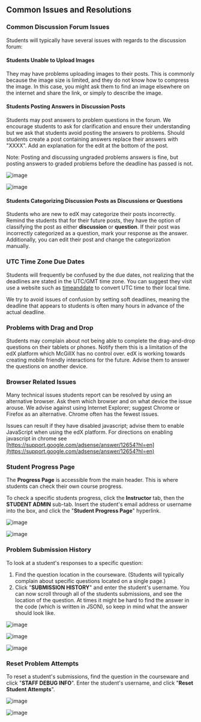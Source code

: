 ## Common Issues and Resolutions

### Common Discussion Forum Issues

Students will typically have several issues with regards to the discussion forum:

#### Students Unable to Upload Images

They may have problems uploading images to their posts. This is commonly because the image size is limited, and they do not know how to compress the image. In this case, you might ask them to find an image elsewhere on the internet and share the link, or simply to describe the image. 

#### Students Posting Answers in Discussion Posts

Students may post answers to problem questions in the forum. We encourage students to ask for clarification and ensure their understanding but we ask that students avoid posting the answers to problems. Should students create a post containing answers replace their answers with "XXXX". Add an explanation for the edit at the bottom of the post. 

Note: Posting and discussing ungraded problems answers is fine, but posting answers to graded problems before the deadline has passed is not.

![image](../../images/CommonIssues_Answers_in_DiscussionForumSmall.png)

![image](../../images/CommonIssues_Answers_in_DiscussionForum2Small.png)


#### Students Categorizing Discussion Posts as Discussions or Questions

Students who are new to edX may categorize their posts incorrectly. Remind the students that for their future posts, they have the option of classifying the post as either **discussion** or **question**. If their post was incorrectly categorized as a question, mark your response as the answer. Additionally, you can edit their post and change the categorization manually.

### UTC Time Zone Due Dates

Students will frequently be confused by the due dates, not realizing that the deadlines are stated in the UTC/GMT time zone. You can suggest they visit use a website such as [timeanddate](http://www.timeanddate.com/worldclock/converter.html) to convert UTC time to their local time.

We try to avoid issues of confusion by setting soft deadlines, meaning the deadline that appears to students is often many hours in advance of the actual deadline.

### Problems with Drag and Drop

Students may complain about not being able to complete the drag-and-drop questions on their tablets or phones. Notify them this is a limitation of the edX platform which McGillX has no control over. edX is working towards creating mobile friendly interactions for the future. Advise them to answer the questions on another device.

### Browser Related Issues

Many technical issues students report can be resolved by using an alternative browser. Ask them which browser and on what device the issue arouse. We advise against using Internet Explorer; suggest Chrome or Firefox as an alternative. Chrome often has the fewest issues.

Issues can result if they have disabled javascript; advise them to enable JavaScript when using the edX platform. For directions on enabling javascript in chrome see [https://support.google.com/adsense/answer/12654?hl=en](https://support.google.com/adsense/answer/12654?hl=en)



### Student Progress Page

The **Progress Page** is accessible from the main header. This is where students can check their own course progress.

To check a specific students progress, click the **Instructor** tab, then the **STUDENT ADMIN** sub-tab. Insert the student's email address or username into the box, and click the "**Student Progress Page**" hyperlink.

![image](../../images/CommonIssues_StudentProgressSmall.png)

![image](../../images/CommonIssues_StudentProgress2Small.png)


### Problem Submission History

To look at a student's responses to a specific question:

1. Find the question location in the courseware. (Students will typically complain about specific questions located on a single page.) 
2. Click "**SUBMISSION HISTORY**" and enter the student's username. You can now scroll through all of the students submissions, and see the location of the question. At times it might be hard to find the answer in the code (which is written in JSON), so keep in mind what the answer should look like. 

![image](../../images/CommonIssues_ProblemResponseHistory.png)

![image](../../images/CommonIssues_ProblemResponseHistory.png)

![image](../../images/CommonIssues_ProblemResponseHistory1.5.png)


### Reset Problem Attempts

To reset a student's submissions, find the question in the courseware and click "**STAFF DEBUG INFO**". Enter the student's username, and click "**Reset Student Attempts**".

![image](../../images/CommonIssues_ResetSubmissions.png)

![image](../../images/CommonIssues_ResetSubmissions2.png)

